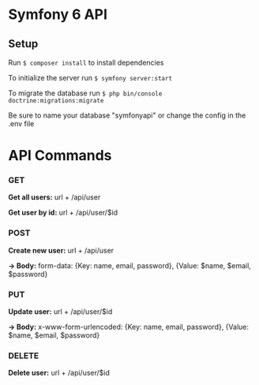 # Symfony 6 API

## Setup

Run ``` $ composer install ``` to install dependencies

To initialize the server run ``` $ symfony server:start ```

To migrate the database run ``` $ php bin/console doctrine:migrations:migrate ```

Be sure to name your database  "symfonyapi" or change the config in the .env file

# API Commands

### GET
<strong>Get all users:</strong> url + /api/user

<strong>Get user by id:</strong> url + /api/user/$id

### POST
<strong>Create new user:</strong> url + /api/user 

<strong>-> Body:</strong> form-data: {Key: name, email, password}, {Value: $name, $email, $password}

### PUT
<strong>Update user:</strong> url + /api/user/$id

<strong>-> Body:</strong> x-www-form-urlencoded: {Key: name, email, password}, {Value: $name, $email, $password}

### DELETE
<strong>Delete user:</strong> url + /api/user/$id 
